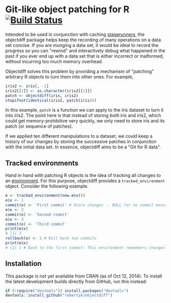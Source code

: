 Git-like object patching for R [![Build Status](https://travis-ci.org/robertzk/objectdiff.svg?branch=master)](https://travis-ci.org/robertzk/objectdiff)
==========

Intended to be used in conjunction with caching [stagerunners](http://github.com/robertzk/stagerunner),
the objectdiff package helps keep the recording of many operations on a data set concise.
If you are munging a data set, it would be ideal to record the progress so you can "rewind"
and interactively debug what happened in the past if you ever end up with a data set
that is either incorrect or malformed, without incurring too much memory overhead.

Objectdiff solves this problem by providing a mechanism of "patching" arbitrary R objects
to turn them into other ones. For example,

```R
iris2 <- iris[, -1]
iris2[[1]] <- as.character(iris2[[1]])
patch <- objectdiff(iris, iris2)
stopifnot(identical(iris2, patch(iris)))
```

In this example, `patch` is a function we can apply to the iris dataset to turn it into iris2.
The point here is that instead of storing *both* iris and iris2, which could 
get memory-prohibitive very quickly, we only need to store iris and its patch
(or sequence of patches).

If we applied ten different manipulations to a dataset, we could keep a history of our changes
by storing the successive patches in conjunction with the initial data set. In essence,
objectdiff aims to be a "Git for R data".

Tracked environments
------------

Hand in hand with patching R objects is the idea of tracking all changes to
an [environment](http://adv-r.had.co.nz/Environments.html). For this purpose,
objectdiff provides a `tracked_environment` object. Consider the 
following example.

```r
e <- tracked_environment(new.env())
e$x <- 1
commit(e) <- 'First commit' # Store changes -- NULL for no commit message
e$x <- 2
commit(e) <- 'Second commit'
e$x <- 3
commit(e) <- 'Third commit'
print(e$x)
# [1] 3
rollback(e) <- 2 # Roll back two commits
print(e$x)
# [1] 1 # Back to the first commit! This environment remembers changes.
```

Installation
------------

This package is not yet available from CRAN (as of Oct 12, 2014).
To install the latest development builds directly from GitHub, run this instead:

```R
if (!require("devtools")) install.packages("devtools")
devtools::install_github("robertzk/objectdiff")
```


